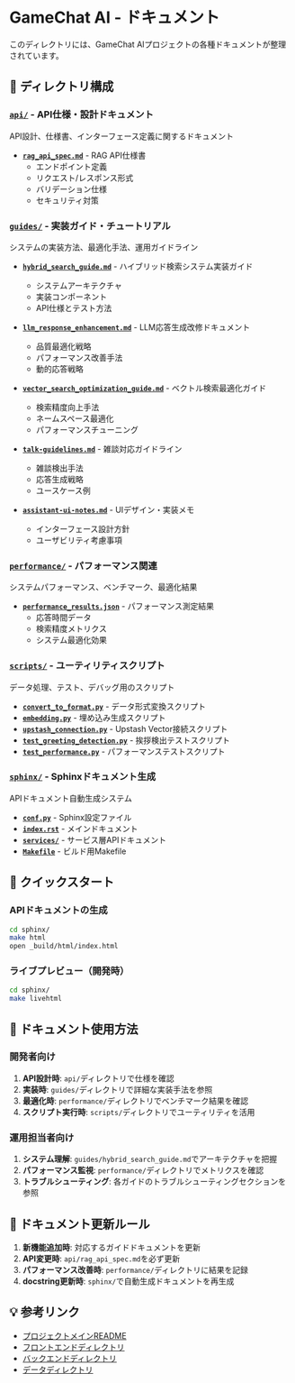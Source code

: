 # GameChat AI - ドキュメント

このディレクトリには、GameChat AIプロジェクトの各種ドキュメントが整理されています。

## 📁 ディレクトリ構成

### [`api/`](./api/) - API仕様・設計ドキュメント
API設計、仕様書、インターフェース定義に関するドキュメント

- **[`rag_api_spec.md`](./api/rag_api_spec.md)** - RAG API仕様書
  - エンドポイント定義
  - リクエスト/レスポンス形式
  - バリデーション仕様
  - セキュリティ対策

### [`guides/`](./guides/) - 実装ガイド・チュートリアル
システムの実装方法、最適化手法、運用ガイドライン

- **[`hybrid_search_guide.md`](./guides/hybrid_search_guide.md)** - ハイブリッド検索システム実装ガイド
  - システムアーキテクチャ
  - 実装コンポーネント
  - API仕様とテスト方法

- **[`llm_response_enhancement.md`](./guides/llm_response_enhancement.md)** - LLM応答生成改修ドキュメント
  - 品質最適化戦略
  - パフォーマンス改善手法
  - 動的応答戦略

- **[`vector_search_optimization_guide.md`](./guides/vector_search_optimization_guide.md)** - ベクトル検索最適化ガイド
  - 検索精度向上手法
  - ネームスペース最適化
  - パフォーマンスチューニング

- **[`talk-guidelines.md`](./guides/talk-guidelines.md)** - 雑談対応ガイドライン
  - 雑談検出手法
  - 応答生成戦略
  - ユースケース例

- **[`assistant-ui-notes.md`](./guides/assistant-ui-notes.md)** - UIデザイン・実装メモ
  - インターフェース設計方針
  - ユーザビリティ考慮事項

### [`performance/`](./performance/) - パフォーマンス関連
システムパフォーマンス、ベンチマーク、最適化結果

- **[`performance_results.json`](./performance/performance_results.json)** - パフォーマンス測定結果
  - 応答時間データ
  - 検索精度メトリクス
  - システム最適化効果

### [`scripts/`](./scripts/) - ユーティリティスクリプト
データ処理、テスト、デバッグ用のスクリプト

- **[`convert_to_format.py`](./scripts/convert_to_format.py)** - データ形式変換スクリプト
- **[`embedding.py`](./scripts/embedding.py)** - 埋め込み生成スクリプト
- **[`upstash_connection.py`](./scripts/upstash_connection.py)** - Upstash Vector接続スクリプト
- **[`test_greeting_detection.py`](./scripts/test_greeting_detection.py)** - 挨拶検出テストスクリプト
- **[`test_performance.py`](./scripts/test_performance.py)** - パフォーマンステストスクリプト

### [`sphinx/`](./sphinx/) - Sphinxドキュメント生成
APIドキュメント自動生成システム

- **[`conf.py`](./sphinx/conf.py)** - Sphinx設定ファイル
- **[`index.rst`](./sphinx/index.rst)** - メインドキュメント
- **[`services/`](./sphinx/services/)** - サービス層APIドキュメント
- **[`Makefile`](./sphinx/Makefile)** - ビルド用Makefile

## 🚀 クイックスタート

### APIドキュメントの生成
```bash
cd sphinx/
make html
open _build/html/index.html
```

### ライブプレビュー（開発時）
```bash
cd sphinx/
make livehtml
```

## 📖 ドキュメント使用方法

### 開発者向け
1. **API設計時**: `api/`ディレクトリで仕様を確認
2. **実装時**: `guides/`ディレクトリで詳細な実装手法を参照
3. **最適化時**: `performance/`ディレクトリでベンチマーク結果を確認
4. **スクリプト実行時**: `scripts/`ディレクトリでユーティリティを活用

### 運用担当者向け
1. **システム理解**: `guides/hybrid_search_guide.md`でアーキテクチャを把握
2. **パフォーマンス監視**: `performance/`ディレクトリでメトリクスを確認
3. **トラブルシューティング**: 各ガイドのトラブルシューティングセクションを参照

## 🔄 ドキュメント更新ルール

1. **新機能追加時**: 対応するガイドドキュメントを更新
2. **API変更時**: `api/rag_api_spec.md`を必ず更新
3. **パフォーマンス改善時**: `performance/`ディレクトリに結果を記録
4. **docstring更新時**: `sphinx/`で自動生成ドキュメントを再生成

## 💡 参考リンク

- [プロジェクトメインREADME](../README.md)
- [フロントエンドディレクトリ](../frontend/)
- [バックエンドディレクトリ](../backend/)
- [データディレクトリ](../data/)
